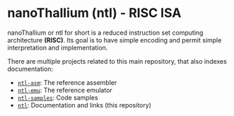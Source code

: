 # **nanoThallium** (ntl) - RISC ISA

nanoThallium or ntl for short is a reduced instruction set computing architecture __(RISC)__. Its goal is to have simple encoding and permit simple interpretation and implementation.  

There are multiple projects related to this main repository, that also indexes documentation:
- [`ntl-asm`](https://github.com/AsuMagic/ntl-asm): The reference assembler
- [`ntl-emu`](https://github.com/AsuMagic/ntl-emu): The reference emulator
- [`ntl-samples`](https://github.com/AsuMagic/ntl-samples): Code samples
- [`ntl`](https://github.com/AsuMagic/ntl): Documentation and links (this repository)
